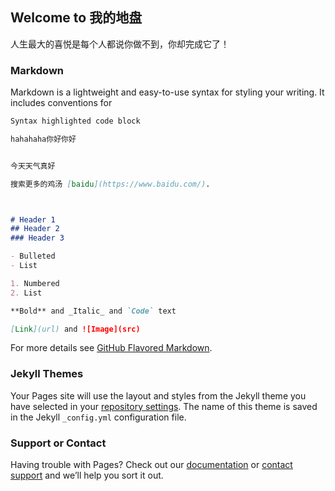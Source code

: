 ## Welcome to  我的地盘

人生最大的喜悦是每个人都说你做不到，你却完成它了！



### Markdown

Markdown is a lightweight and easy-to-use syntax for styling your writing. It includes conventions for

```markdown
Syntax highlighted code block

hahahaha你好你好 


今天天气真好

搜索更多的鸡汤 [baidu](https://www.baidu.com/).



# Header 1
## Header 2
### Header 3

- Bulleted
- List

1. Numbered
2. List

**Bold** and _Italic_ and `Code` text

[Link](url) and ![Image](src)
```

For more details see [GitHub Flavored Markdown](https://guides.github.com/features/mastering-markdown/).

### Jekyll Themes

Your Pages site will use the layout and styles from the Jekyll theme you have selected in your [repository settings](https://github.com/crabcrab22/test/settings). The name of this theme is saved in the Jekyll `_config.yml` configuration file.

### Support or Contact

Having trouble with Pages? Check out our [documentation](https://help.github.com/categories/github-pages-basics/) or [contact support](https://github.com/contact) and we’ll help you sort it out.
